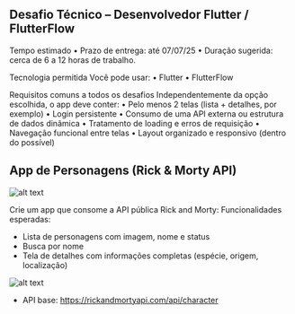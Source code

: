 ## Desafio Técnico – Desenvolvedor Flutter / FlutterFlow 

Tempo estimado
• Prazo de entrega: até 07/07/25
• Duração sugerida: cerca de 6 a 12 horas de trabalho.

Tecnologia permitida
Você pode usar:
• Flutter
• FlutterFlow

Requisitos comuns a todos os desafios
Independentemente da opção escolhida, o app deve conter:
• Pelo menos 2 telas (lista + detalhes, por exemplo)
• Login persistente
• Consumo de uma API externa ou estrutura de dados dinâmica
• Tratamento de loading e erros de requisição
• Navegação funcional entre telas
• Layout organizado e responsivo (dentro do possível)


## App de Personagens (Rick & Morty API)
![alt text](https://i.imgur.com/J5m5LEQ.png "App Icon")

Crie um app que consome a API pública Rick and Morty:
Funcionalidades esperadas:

- Lista de personagens com imagem, nome e status
- Busca por nome
- Tela de detalhes com informações completas (espécie, origem, localização)

![alt text](https://i.imgur.com/wPdxoyF.jpeg "App screen")


- API base: https://rickandmortyapi.com/api/character
